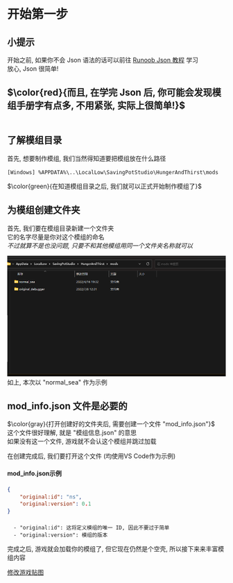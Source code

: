 开始第一步
=================
小提示
-----
开始之前, 如果你不会 Json 语法的话可以前往 [Runoob Json 教程](https://www.runoob.com/json/json-tutorial.html) 学习  
放心, Json 很简单!  

$\color{red}{而且, 在学完 Json 后, 你可能会发现模组手册字有点多, 不用紧张, 实际上很简单!}$
<br>
<br>
<br>
了解模组目录
-------------
首先, 想要制作模组, 我们当然得知道要把模组放在什么路径  

```
[Windows] %APPDATA%\..\LocalLow\SavingPotStudio\HungerAndThirst\mods
```

 $\color{green}{在知道模组目录之后, 我们就可以正式开始制作模组了}$

为模组创建文件夹
------------------
首先, 我们要在模组目录新建一个文件夹  
它的名字尽量是你对这个模组的命名  
*不过就算不是也没问题, 只要不和其他模组用同一个文件夹名称就可以*

![模组路径示例](https://github.com/SavingPot/Game-Mod-Manual/blob/main/Pictures/How%20To%20Start/how_to_start_mod_path.png "模组路径示例")  
如上, 本次以 "normal_sea" 作为示例  
  
  
mod_info.json 文件是必要的
-----------------
$\color{gray}{打开创建好的文件夹后, 需要创建一个文件 "mod_info.json"}$  
这个文件很好理解, 就是 "模组信息.json" 的意思  
如果没有这一个文件, 游戏就不会认这个模组并跳过加载  

在创建完成后, 我们要打开这个文件   (均使用VS Code作为示例)

#### mod_info.json示例
```json
{
    "original:id": "ns",
    "original:version": 0.1
}
```

####
```
  - "original:id": 这将定义模组的唯一 ID, 因此不要过于简单
  - "original:version": 模组的版本
```
  
完成之后, 游戏就会加载你的模组了, 但它现在仍然是个空壳, 所以接下来来丰富模组内容
  
[修改游戏贴图](https://github.com/SavingPot/Game-Mod-Manual/blob/main/Change%20Game%20Textures.md)  
